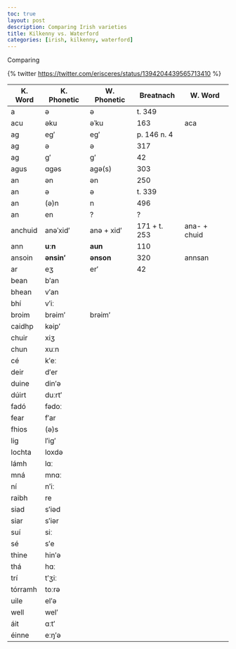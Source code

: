 ```yaml
---
toc: true
layout: post
description: Comparing Irish varieties
title: Kilkenny vs. Waterford
categories: [irish, kilkenny, waterford]
---
```


Comparing 

{% twitter https://twitter.com/erisceres/status/1394204439565713410 %}

|K. Word|K. Phonetic|W. Phonetic|Breatnach|W. Word|
|-|-|-|-|-|
|a | ə | ə | t. 349 | |
|acu | əku | əˈku | 163 | aca |
|ag | eg′ | eg′ | p. 146 n. 4 | |
|ag | ə | ə | 317 | |
|ag | g′ | g′ | 42 | |
|agus | ɑgəs | agə(s) | 303 | |
|an | ən | ən | 250 | |
|an | ə | ə | t. 339 | |
|an | (ə)n | n | 496 | |
|an | en | ? | ? | | |
|anchuid | anəˈxid′ | anə + xid′ | 171 + t. 253 | ana- + chuid |
|ann | **uːn** | **aun** | 110 | |
|ansoin | **ənsin′** | **ənson** | 320 | annsan |
|ar | eʒ | er′ | 42 | |
| bean | b′an | 
| bhean | v′an | 
| bhí | v′iː | 
| broim | brəim′ | brəim′ | 
| caidhp | kəip′ | 	
| chuir | xiʒ | 
| chun | xuːn | 
| cé | k′eː | 
| deir | d′er | 
| duine | din′ə | 
| dúirt | duːrt′ | 
| fadó | fədoː | 
| fear | f′ar | 
| fhios | (ə)s | 
| lig | l′ig′ | 
| lochta | loxdə | 
| lámh | lɑː | 
| mná | mnɑː | 
| ní | n′iː | 
| raibh | re | 
| siad | s′iəd | 
| siar | s′iər | 
| suí | siː | 
| sé | s′e | 
| thine | hin′ə | 
| thá | hɑː | 
| trí | t′ʒiː | 
| tórramh | toːrə | 
| uile | el′ə | 
| well | wel′ | 
| áit | ɑːt′ | 
| éinne | eːŋ′ə | 